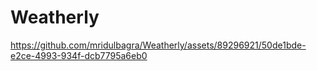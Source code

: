 # Weatherly

https://github.com/mridulbagra/Weatherly/assets/89296921/50de1bde-e2ce-4993-934f-dcb7795a6eb0


